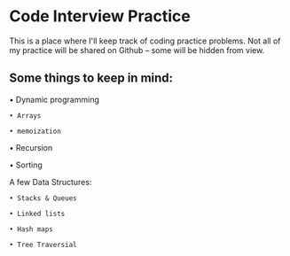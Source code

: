 # Code Interview Practice

This is a place where I'll keep track of coding practice problems. Not all of my practice will be shared on Github – some will be hidden from view.

## Some things to keep in mind:

• Dynamic programming

    • Arrays

    • memoization

• Recursion

• Sorting

A few Data Structures:

    • Stacks & Queues

    • Linked lists

    • Hash maps

    • Tree Traversial
